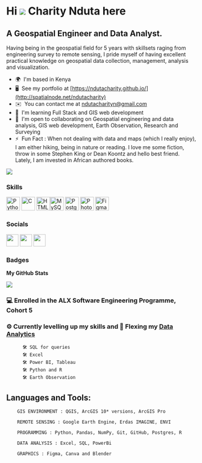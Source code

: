   Hi ![](https://user-images.githubusercontent.com/18350557/176309783-0785949b-9127-417c-8b55-ab5a4333674e.gif) Charity Nduta here
=====================================================================================================================================

A Geospatial Engineer and Data Analyst.
---------------------------------------

Having being in the geospatial field for 5 years with skillsets raging from engineering survey to remote sensing, I pride myself of having excellent practical knowledge on geospatial data collection, management, analysis and visualization.

* 🌍  I'm based in Kenya
* 🖥️  See my portfolio at [https://ndutacharity.github.io/](http://spatialnode.net/ndutacharity)
* ✉️  You can contact me at [ndutacharityn@gmail.com](mailto:ndutacharityn@gmail.com)
* 🧠  I'm learning Full Stack and GIS web development
* 🤝  I'm open to collaborating on Geospatial engineering and data analysis, GIS web development, Earth Observation, Research and Surveying
* ⚡  Fun Fact : When not dealing with data and maps (which I really enjoy), I am either hiking, being in nature or reading. I love me some fiction, throw in some Stephen King or Dean Koontz and hello best friend. Lately, I am invested in African authored books.

<a href="https://www.twitter.com/CharityN_N" target="_blank" rel="noreferrer"><img
src="https://img.shields.io/twitter/follow/CharityN_N?logo=twitter&style=for-the-badge&color=0891b2&labelColor=1c1917"
/></a>

### Skills


<p align="left">
<a href="https://www.python.org/" target="_blank" rel="noreferrer"><img src="https://raw.githubusercontent.com/danielcranney/readme-generator/main/public/icons/skills/python-colored.svg" width="36" height="36" alt="Python" /></a>
<a href="https://docs.microsoft.com/en-us/cpp/?view=msvc-170" target="_blank" rel="noreferrer"><img src="https://raw.githubusercontent.com/danielcranney/readme-generator/main/public/icons/skills/c-colored.svg" width="36" height="36" alt="C" /></a> 
<a href="https://developer.mozilla.org/en-US/docs/Glossary/HTML5" target="_blank" rel="noreferrer"><img src="https://raw.githubusercontent.com/danielcranney/readme-generator/main/public/icons/skills/html5-colored.svg" width="36" height="36" alt="HTML5" /></a><a href="https://www.mysql.com/" target="_blank" rel="noreferrer"><img src="https://raw.githubusercontent.com/danielcranney/readme-generator/main/public/icons/skills/mysql-colored.svg" width="36" height="36" alt="MySQL" /></a>
<a href="https://www.postgresql.org/" target="_blank" rel="noreferrer"><img src="https://raw.githubusercontent.com/danielcranney/readme-generator/main/public/icons/skills/postgresql-colored.svg" width="36" height="36" alt="PostgreSQL" /></a> 
<a href="https://www.adobe.com/uk/products/photoshop.html" target="_blank" rel="noreferrer"><img src="https://raw.githubusercontent.com/danielcranney/readme-generator/main/public/icons/skills/photoshop-colored.svg" width="36" height="36" alt="Photoshop" /></a>
<a href="https://www.figma.com/" target="_blank" rel="noreferrer"><img src="https://raw.githubusercontent.com/danielcranney/readme-generator/main/public/icons/skills/figma-colored.svg" width="36" height="36" alt="Figma" /></a>
  
</p>


### Socials

<p align="left"> <a href="https://www.github.com/NdutaCharity" target="_blank" rel="noreferrer"><img src="https://raw.githubusercontent.com/danielcranney/readme-generator/main/public/icons/socials/github.svg" width="32" height="32" /></a>    <a href="https://www.linkedin.com/in/charity-n-8935749a" target="_blank" rel="noreferrer"><img src="https://raw.githubusercontent.com/danielcranney/readme-generator/main/public/icons/socials/linkedin.svg" width="32" height="32" /></a>    <a href="https://www.twitter.com/CharityN_N" target="_blank" rel="noreferrer"><img src="https://raw.githubusercontent.com/danielcranney/readme-generator/main/public/icons/socials/twitter.svg" width="32" height="32" /></a></p>

### Badges

<b>My GitHub Stats</b>

<a href="http://www.github.com/NdutaCharity"><img src="https://github-readme-streak-stats.herokuapp.com/?user=NdutaCharity&stroke=ffffff&background=1c1917&ring=0891b2&fire=0891b2&currStreakNum=ffffff&currStreakLabel=0891b2&sideNums=ffffff&sideLabels=ffffff&dates=ffffff&hide_border=true" /></a>
                           
  ###    💻 Enrolled in the **ALX Software Engineering Programme, Cohort 5**
  
   
  ###    ⚙ Currently levelling up my skills and :muscle: Flexing my [Data Analytics](https://github.com/NdutaCharity/Data_Analytics/)

          🛠 SQL for queries
          🛠 Excel
          🛠 Power BI, Tableau
          🛠 Python and R
          🛠 Earth Observation
           

  ## Languages and Tools:
  
        GIS ENVIRONMENT : QGIS, ArcGIS 10* versions, ArcGIS Pro

        REMOTE SENSING : Google Earth Engine, Erdas IMAGINE, ENVI

        PROGRAMMING : Python, Pandas, NumPy, Git, GitHub, Postgres, R

        DATA ANALYSIS : Excel, SQL, PowerBi

        GRAPHICS : Figma, Canva and Blender
